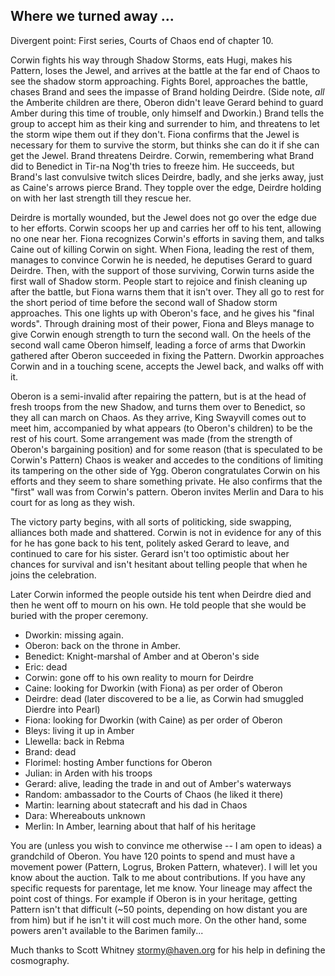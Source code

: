 ## Where we turned away ...

Divergent point: First series, Courts of Chaos end of chapter 10.

Corwin fights his way through Shadow Storms, eats Hugi, makes his Pattern, loses the Jewel, and arrives at the battle at the far end of Chaos to see the shadow storm approaching.  Fights Borel, approaches the battle, chases Brand and sees the impasse of Brand holding Deirdre.  (Side note, _all_ the Amberite children are there, Oberon didn't leave Gerard behind to guard Amber during this time of trouble, only himself and Dworkin.) Brand tells the group to accept him as their king and surrender to him, and threatens to let the storm wipe them out if they don't.  Fiona confirms that the Jewel is necessary for them to survive the storm, but thinks she can do it if she can get the Jewel. Brand threatens Deirdre.  Corwin, remembering what Brand did to Benedict in Tir-na Nog'th tries to freeze him.  He succeeds, but Brand's last convulsive twitch slices Deirdre, badly, and she jerks away, just as Caine's arrows pierce Brand.  They topple over the edge, Deirdre holding on with her last strength till they rescue her.  

Deirdre is mortally wounded, but the Jewel does not go over the edge due to her efforts.  Corwin scoops her up and carries her off to his tent, allowing no one near her. Fiona recognizes Corwin's efforts in saving them, and talks Caine out of killing Corwin on sight.  When Fiona, leading the rest of them, manages to convince Corwin he is needed, he deputises Gerard to guard Deirdre.  Then, with the support of those surviving, Corwin turns aside the first wall of Shadow storm.  People start to rejoice and finish cleaning up after the battle, but Fiona warns them that it isn't over.  They all go to rest for the short period of time before the second wall of Shadow storm approaches.  This one lights up with Oberon's face, and he gives his "final words".  Through draining most of their power, Fiona and Bleys manage to give Corwin enough strength to turn the second wall.  On the heels of the second wall came Oberon himself, leading a force of arms that Dworkin gathered after Oberon succeeded in fixing the Pattern.  Dworkin approaches Corwin and in a touching scene, accepts the Jewel back, and walks off with it.  

Oberon is a semi-invalid after repairing the pattern, but is at the head of fresh troops from the new Shadow, and turns them over to Benedict, so they all can march on Chaos.  As they arrive, King Swayvill comes out to meet him, accompanied by what appears (to Oberon's children) to be the rest of his court.  Some arrangement was made (from the strength of Oberon's bargaining position) and for some reason (that is speculated to be Corwin's Pattern) Chaos is weaker and accedes to the conditions of limiting its tampering on the other side of Ygg.  Oberon congratulates Corwin on his efforts and they seem to share something private.  He also confirms that the "first" wall was from Corwin's pattern.  Oberon invites Merlin and Dara to his court for as long as they wish.  

The victory party begins, with all sorts of politicking, side swapping, alliances both made and shattered.  Corwin is not in evidence for any of this for he has gone back to his tent, politely asked Gerard to leave, and continued to care for his sister.  Gerard isn't too optimistic about her chances for survival and isn't hesitant about telling people that when he joins the celebration.

Later Corwin informed the people outside his tent when Deirdre died and then he went off to mourn on his own.  He told people that she would be buried with the proper ceremony.

 + Dworkin: missing again.
 + Oberon: back on the throne in Amber.
 + Benedict: Knight-marshal of Amber and at Oberon's side
 + Eric: dead
 + Corwin: gone off to his own reality to mourn for Deirdre
 + Caine: looking for Dworkin (with Fiona) as per order of Oberon
 + Deirdre: dead (later discovered to be a lie, as Corwin had smuggled Dierdre into Pearl)
 + Fiona: looking for Dworkin (with Caine) as per order of Oberon
 + Bleys: living it up in Amber
 + Llewella: back in Rebma
 + Brand: dead
 + Florimel: hosting Amber functions for Oberon
 + Julian: in Arden with his troops
 + Gerard: alive, leading the trade in and out of Amber's waterways
 + Random: ambassador to the Courts of Chaos (he liked it there)
 + Martin: learning about statecraft and his dad in Chaos
 + Dara: Whereabouts unknown
 + Merlin: In Amber, learning about that half of his heritage

You are (unless you wish to convince me otherwise -- I am open to ideas) a grandchild of Oberon. You have 120 points to spend and must have a movement power (Pattern, Logrus, Broken Pattern, whatever). I will let you know about the auction. Talk to me about contributions.  If you have any specific requests for parentage, let me know. Your lineage may affect the point cost of things.  For example if Oberon is in your heritage, getting Pattern isn't that difficult (~50 points, depending on how distant you are from him) but if he isn't it will cost much more. On the other hand, some powers aren't available to the Barimen family...

Much thanks to Scott Whitney <stormy@haven.org> for his help in defining the cosmography.
